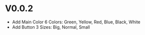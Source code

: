 # V0.0.2
 * Add Main Color 6 Colors: Green, Yellow, Red, Blue, Black, White
 * Add Button 3 Sizes: Big, Normal, Small